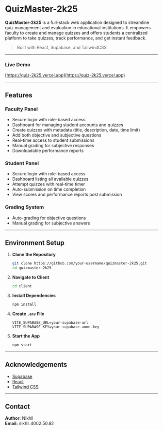 # QuizMaster-2k25

**QuizMaster-2k25** is a full-stack web application designed to streamline quiz management and evaluation in educational institutions. It empowers faculty to create and manage quizzes and offers students a centralized platform to take quizzes, track performance, and get instant feedback.

> Built with React, Supabase, and TailwindCSS

---

### Live Demo

[https://quiz-2k25.vercel.app](https://quiz-2k25.vercel.app)

---

## Features

### Faculty Panel

- Secure login with role-based access
- Dashboard for managing student accounts and quizzes
- Create quizzes with metadata (title, description, date, time limit)
- Add both objective and subjective questions
- Real-time access to student submissions
- Manual grading for subjective responses
- Downloadable performance reports

### Student Panel

- Secure login with role-based access
- Dashboard listing all available quizzes
- Attempt quizzes with real-time timer
- Auto-submission on time completion
- View scores and performance reports post submission

### Grading System

- Auto-grading for objective questions
- Manual grading for subjective answers

---

## Environment Setup

1. **Clone the Repository**
   ```bash
   git clone https://github.com/your-username/quizmaster-2k25.git
   cd quizmaster-2k25
   ```

2. **Navigate to Client**
   ```bash
   cd client
   ```

3. **Install Dependencies**
   ```bash
   npm install
   ```

4. **Create `.env` File**
   ```
   VITE_SUPABASE_URL=your-supabase-url
   VITE_SUPABASE_KEY=your-supabase-anon-key
   ```

5. **Start the App**
   ```bash
   npm start
   ```

---

## Acknowledgements

- [Supabase](https://supabase.com/)
- [React](https://reactjs.org/)
- [Tailwind CSS](https://tailwindcss.com/)

---

## Contact

**Author:** Nikhil  
**Email:** nikhil.4002.50.82
